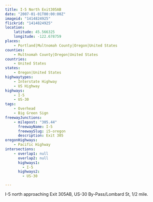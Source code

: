 ```yaml
---
title: I-5 North Exit305AB
date: "2007-01-01T00:00:00Z"
imageid: "1414824925"
flickrid: "1414824925"
location:
    latitude: 45.566325
    longitude: -122.678759
places:
    - Portland|Multnomah County|Oregon|United States
counties:
    - Multnomah County|Oregon|United States
countries:
    - United States
states:
    - Oregon|United States
highwaytypes:
    - Interstate Highway
    - US Highway
highways:
    - I-5
    - US-30
tags:
    - Overhead
    - Big Green Sign
freewayJunctions:
    - milepost: "305.44"
      freewayName: I-5
      freewaySlug: i5-oregon
      description: Exit 305
oregonHighways:
    - Pacific Highway
intersections:
    - overlap1: null
      overlap2: null
      highways1:
        - I-5
      highways2:
        - US-30

---
```

I-5 north approaching Exit 305AB, US-30 By-Pass/Lombard St, 1/2 mile.